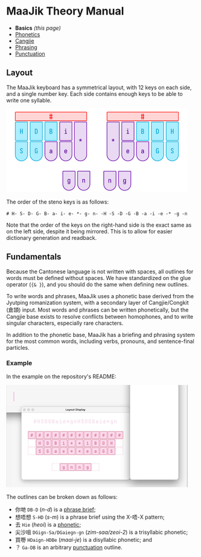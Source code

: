 # MaaJik Theory Manual

- **Basics** _(this page)_
- [Phonetics](phonetics.md)
- [Cangjie](cangjie.md)
- [Phrasing](phrasing.md)
- [Punctuation](punctuation.md)

## Layout

The MaaJik keyboard has a symmetrical layout, with 12 keys on each side, and a single number key. Each side contains enough keys to be able to write one syllable.

![MaaJik keyboard layout](https://raw.githubusercontent.com/sammdot/plover-maajik/main/assets/layout.png)

The order of the steno keys is as follows:

```
# H- S- D- G- B- a- i- e- *- g- n- -H -S -D -G -B -a -i -e -* -g -n
```

Note that the order of the keys on the right-hand side is the exact same as on the left side, despite it being mirrored. This is to allow for easier dictionary generation and readback.

## Fundamentals

Because the Cantonese language is not written with spaces, all outlines for words must be defined without spaces. We have standardized on the glue operator (`{& }`), and you should do the same when defining new outlines.

To write words and phrases, MaaJik uses a phonetic base derived from the Jyutping romanization system, with a secondary layer of Cangjie/Congkit (倉頡) input. Most words and phrases can be written phonetically, but the Cangjie base exists to resolve conflicts between homophones, and to write singular characters, especially rare characters.

In addition to the phonetic base, MaaJik has a briefing and phrasing system for the most common words, including verbs, pronouns, and sentence-final particles.

### Example

In the example on the repository's README:

![MaaJik writing demo](https://raw.githubusercontent.com/sammdot/plover-maajik/main/assets/demo.png)

The outlines can be broken down as follows:

- 你哋 `DB-D` (_n-d_) is a [phrase brief](phrasing.md);
- 想唔想 `S-HD` (_s-m_) is a phrase brief using the X-唔-X pattern;
- 去 `Hie` (_heoi_) is a [phonetic](phonetics.md);
- 尖沙咀 `DGign-Sa/DGaiegn-gn` (_zim-saa/zeoi-2_) is a trisyllabic phonetic;
- 買嘢 `HDaign-HDBe` (_maai-je_) is a disyllabic phonetic; and
- ？ `Ga-DB` is an arbitrary [punctuation](punctuation.md) outline.
